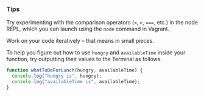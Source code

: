 ### Tips

Try experimenting with the comparison operators (`<`, `>`, `===`, etc.) in the node REPL, which you can launch using the `node` command in Vagrant.

Work on your code iteratively – that means in small pieces. 

To help you figure out how to use `hungry` and `availableTime` inside your function, try outputting their values to the Terminal as follows.


``` javascript
function whatToDoForLunch(hungry, availableTime) {
  console.log("hungry is", hungry);
  console.log("availableTime is", availableTime);
}
```